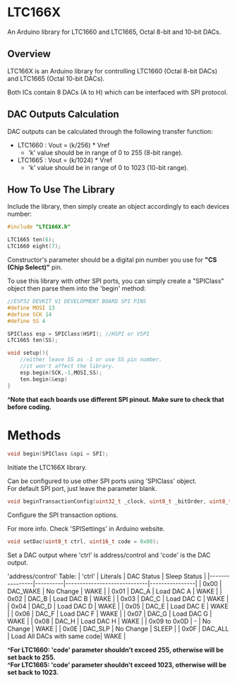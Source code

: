 # LTC166X
An Arduino library for LTC1660 and LTC1665, Octal 8-bit and 10-bit DACs.

## Overview
LTC166X is an Arduino library for controlling LTC1660 (Octal 8-bit DACs) and LTC1665 (Octal 10-bit DACs).

Both ICs contain 8 DACs (A to H) which can be interfaced with SPI protocol.

## DAC Outputs Calculation
DAC outputs can be calculated through the following transfer function:<br>
- LTC1660 : Vout = (k/256) \* Vref
	- 'k' value should be in range of 0 to 255 (8-bit range).
- LTC1665 : Vout = (k/1024) \* Vref
	- 'k' value should be in range of 0 to 1023 (10-bit range).

## How To Use The Library
Include the library, then simply create an object accordingly to each devices number:
```C
#include "LTC166X.h"

LTC1665 ten(6);
LTC1660 eight(7);

```
Constructor's parameter should be a digital pin number you use for **"CS (Chip Select)"** pin.<br>

To use this library with other SPI ports, you can simply create a "SPIClass" object then parse them into the 'begin' method:
```C
//ESP32 DEVKIT V1 DEVELOPMENT BOARD SPI PINS
#define MOSI 13
#define SCK 14
#define SS 4

SPIClass esp = SPIClass(HSPI); //HSPI or VSPI
LTC1665 ten(SS);

void setup(){
	//either leave SS as -1 or use SS pin number. 
	//it won't affect the library.
	esp.begin(SCK,-1,MOSI,SS); 
	ten.begin(&esp)
}
```
**^Note that each boards use different SPI pinout. Make sure to check that before coding.**<br>

# Methods
```C
void begin(SPIClass &spi = SPI);
```
Initiate the LTC166X library.

Can be configured to use other SPI ports using 'SPIClass' object.<br>
For default SPI port, just leave the parameter blank.

```C
void beginTransactionConfig(uint32_t _clock, uint8_t _bitOrder, uint8_t _dataMode);
```
Configure the SPI transaction options.

For more info. Check 'SPISettings' in Arduino website.

```C
void setDac(uint8_t ctrl, uint16_t code = 0x00);
```
Set a DAC output where 'ctrl' is address/control and 'code' is the DAC output.

'address/control' Table:
| 'ctrl' 		 | Literals | DAC Status 				  |  Sleep Status  |
|----------------|----------|-----------------------------|----------------|
|  0x00  		 | DAC_WAKE | No Change  				  | WAKE           |
|  0x01  		 | DAC_A    | Load DAC A 				  | WAKE		   |
|  0x02  		 | DAC_B    | Load DAC B 				  | WAKE		   |
|  0x03  		 | DAC_C    | Load DAC C 				  | WAKE		   |
|  0x04  		 | DAC_D    | Load DAC D 				  | WAKE		   |
|  0x05  		 | DAC_E    | Load DAC E 				  | WAKE		   |
|  0x06  		 | DAC_F    | Load DAC F 				  | WAKE		   |
|  0x07  	 	 | DAC_G    | Load DAC G 				  | WAKE		   |
|  0x08  		 | DAC_H    | Load DAC H 				  | WAKE		   |
|  0x09 to 0x0D  |    -     | No Change					  | WAKE		   |
|  0x0E    	     | DAC_SLP  | No Change                   | SLEEP		   |
|  0x0F          | DAC_ALL  | Load All DACs with same code| WAKE 		   |

**^For LTC1660: 'code' parameter shouldn't exceed 255, otherwise will be set back to 255.**<br>
**^For LTC1665: 'code' parameter shouldn't exceed 1023, otherwise will be set back to 1023.**



